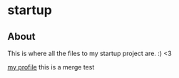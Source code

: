 # startup
## About
This is where all the files to my startup project are. :) <3

[my profile](https://github.com/jeffreysalewis)
this is a merge test
